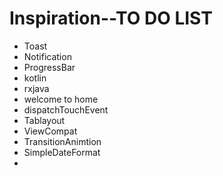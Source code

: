 # Inspiration--TO DO LIST
+ Toast
+ Notification
+ ProgressBar
+ kotlin
+ rxjava
+ welcome to home
+ dispatchTouchEvent
+ Tablayout
+ ViewCompat
+ TransitionAnimtion
+ SimpleDateFormat
+ 
